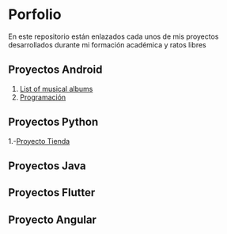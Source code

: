 # Porfolio
En este repositorio están enlazados cada unos de mis proyectos desarrollados durante mi formación académica y ratos libres

## Proyectos Android

1. [List of musical albums](https://github.com/LuisHL7/music-album.git)
2. [Programación](https://github.com/LuisHL7/Programacion.git)


## Proyectos Python

1.-[Proyecto Tienda](https://github.com/LuisHL7/proyect-store.git)

## Proyectos Java

## Proyectos Flutter

## Proyecto Angular


